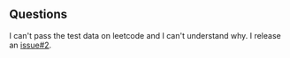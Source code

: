 ## Questions

I can't pass the test data on leetcode and I can't understand why.
I release an [issue#2](https://github.com/Sinyu104/Leetcode-practice/issues/2).